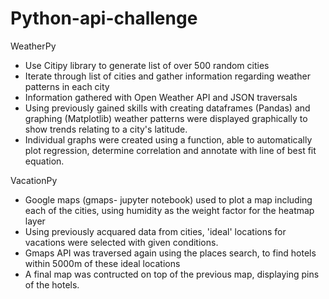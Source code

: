 # Python-api-challenge

WeatherPy

- Use Citipy library to generate list of over 500 random cities
- Iterate through list of cities and gather information regarding weather patterns in each city
- Information gathered with Open Weather API and JSON traversals
- Using previously gained skills with creating dataframes (Pandas) and graphing (Matplotlib) weather patterns were displayed graphically to show trends relating to a city's latitude. 
- Individual graphs were created using a function, able to automatically plot regression, determine correlation and annotate with line of best fit equation. 

VacationPy

- Google maps (gmaps- jupyter notebook) used to plot a map including each of the cities, using humidity as the weight factor for the heatmap layer
- Using previously acquared data from cities, 'ideal' locations for vacations were selected with given conditions.
- Gmaps API was traversed again using the places search, to find hotels within 5000m of these ideal locations
- A final map was contructed on top of the previous map, displaying pins of the hotels. 
